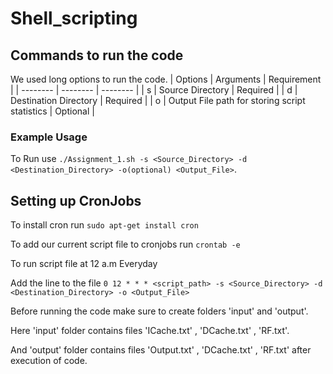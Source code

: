 # Shell_scripting
## Commands to run the code
We used long options to run the code.
| Options | Arguments | Requirement |
| -------- | -------- | -------- |
| s | Source Directory | Required |
| d | Destination Directory | Required |
| o | Output File path for storing script statistics | Optional |

### Example Usage

To Run use `./Assignment_1.sh -s <Source_Directory> -d <Destination_Directory> -o(optional) <Output_File>`.

## Setting up CronJobs

To install cron run `sudo apt-get install cron`

To add our current script file to cronjobs run `crontab -e`

To run script file at 12 a.m Everyday

Add the line to the file `0 12 * * * <script_path> -s <Source_Directory> -d <Destination_Directory> -o <Output_File>`

Before running the code make sure to create folders 'input' and 'output'.

Here 'input' folder contains files 'ICache.txt' , 'DCache.txt' , 'RF.txt'.

And 'output' folder contains files 'Output.txt' , 'DCache.txt' , 'RF.txt' after execution of code.
